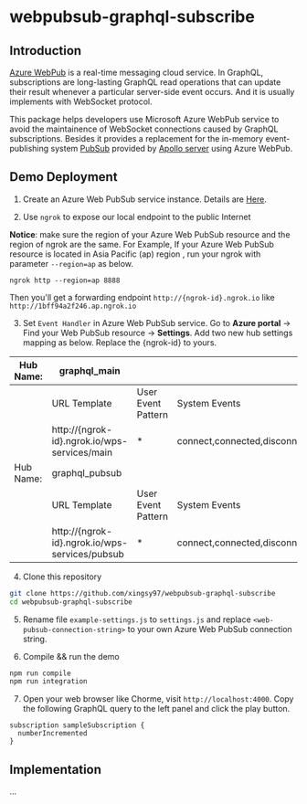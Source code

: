 # webpubsub-graphql-subscribe

## Introduction
[Azure WebPub](https://docs.microsoft.com/en-us/azure/azure-web-pubsub/overview) is a real-time messaging cloud service.
In GraphQL, subscriptions are long-lasting GraphQL read operations that can update their result whenever a particular server-side event occurs. And it is usually implements with WebSocket protocol. 

This package helps developers use Microsoft Azure WebPub service to avoid the maintainence of WebSocket connections caused by GraphQL subscriptions.
Besides it provides a replacement for the in-memory event-publishing system [PubSub](https://www.apollographql.com/docs/apollo-server/data/subscriptions/#the-pubsub-class) provided by [Apollo server](https://www.apollographql.com/docs/apollo-server/data/subscriptions/) using Azure WebPub.

## Demo Deployment

1. Create an Azure Web PubSub service instance. Details are [Here](https://docs.microsoft.com/en-us/azure/azure-web-pubsub/quickstart-serverless?tabs=javascript).

2. Use `ngrok` to expose our local endpoint to the public Internet

**Notice**: make sure the region of your Azure Web PubSub resource and the region of ngrok are the same. For Example, If your Azure Web PubSub resource is located in Asia Pacific (ap) region , run your ngrok with parameter `--region=ap` as below.
```
ngrok http --region=ap 8888 
```
Then you'll get a forwarding endpoint `http://{ngrok-id}.ngrok.io` like `http://1bff94a2f246.ap.ngrok.io`

3. Set `Event Handler` in Azure Web PubSub service. Go to **Azure portal** -> Find your Web PubSub resource -> **Settings**. Add  two new hub settings mapping as below. Replace the {ngrok-id} to yours.

| Hub Name: | graphql_main                                   |                    |                                |
| --------- | ---------------------------------------------- | ------------------ | ------------------------------ |
|           | URL Template                                   | User Event Pattern | System Events                  |
|           | http://{ngrok-id}.ngrok.io/wps-services/main   | *                  | connect,connected,disconnected |
| Hub Name: | graphql_pubsub                                 |                    |                                |
|           | URL Template                                   | User Event Pattern | System Events                  |
|           | http://{ngrok-id}.ngrok.io/wps-services/pubsub | *                  | connect,connected,disconnected |

4. Clone this repository
```bash
git clone https://github.com/xingsy97/webpubsub-graphql-subscribe
cd webpubsub-graphql-subscribe
```

5. Rename file `example-settings.js` to `settings.js` and replace `<web-pubsub-connection-string>` to your own Azure Web PubSub connection string.

6. Compile && run the demo
```bash
npm run compile
npm run integration
```
7. Open your web browser like Chorme, visit `http://localhost:4000`.
Copy the following GraphQL query to the left panel and click the play button.
```gql
subscription sampleSubscription {
  numberIncremented
}
```

## Implementation
...